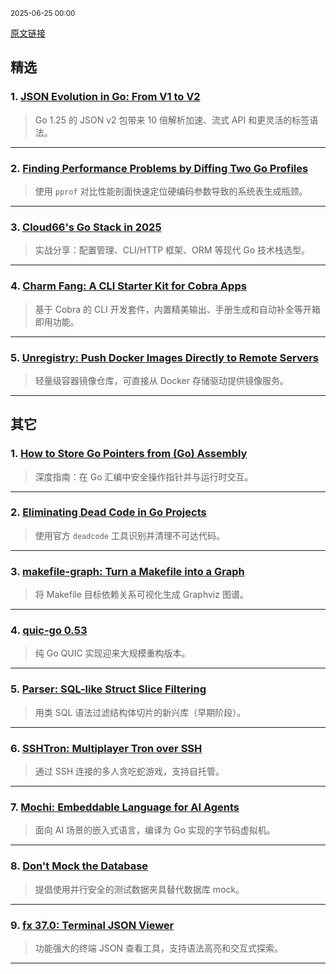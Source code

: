 <sub>2025-06-25 00:00</sub>


[原文链接](https://golangweekly.com/issues/559)


## 精选  

### 1. [JSON Evolution in Go: From V1 to V2](https://golangweekly.com/link/170927/rss)  
> Go 1.25 的 JSON v2 包带来 10 倍解析加速、流式 API 和更灵活的标签语法。  

---  

### 2. [Finding Performance Problems by Diffing Two Go Profiles](https://golangweekly.com/link/170928/rss)  
> 使用 `pprof` 对比性能剖面快速定位硬编码参数导致的系统表生成瓶颈。  

---  

### 3. [Cloud66's Go Stack in 2025](https://golangweekly.com/link/170929/rss)  
> 实战分享：配置管理、CLI/HTTP 框架、ORM 等现代 Go 技术栈选型。  

---  

### 4. [Charm Fang: A CLI Starter Kit for Cobra Apps](https://golangweekly.com/link/170940/rss)  
> 基于 Cobra 的 CLI 开发套件，内置精美输出、手册生成和自动补全等开箱即用功能。  

---  

### 5. [Unregistry: Push Docker Images Directly to Remote Servers](https://golangweekly.com/link/170944/rss)  
> 轻量级容器镜像仓库，可直接从 Docker 存储驱动提供镜像服务。  

---  

## 其它  

### 1. [How to Store Go Pointers from (Go) Assembly](https://golangweekly.com/link/170930/rss)  
> 深度指南：在 Go 汇编中安全操作指针并与运行时交互。  

---  

### 2. [Eliminating Dead Code in Go Projects](https://golangweekly.com/link/170933/rss)  
> 使用官方 `deadcode` 工具识别并清理不可达代码。  

---  

### 3. [makefile-graph: Turn a Makefile into a Graph](https://golangweekly.com/link/170946/rss)  
> 将 Makefile 目标依赖关系可视化生成 Graphviz 图谱。  

---  

### 4. [quic-go 0.53](https://golangweekly.com/link/170951/rss)  
> 纯 Go QUIC 实现迎来大规模重构版本。  

---  

### 5. [Parser: SQL-like Struct Slice Filtering](https://golangweekly.com/link/170960/rss)  
> 用类 SQL 语法过滤结构体切片的新兴库（早期阶段）。  

---  

### 6. [SSHTron: Multiplayer Tron over SSH](https://golangweekly.com/link/170956/rss)  
> 通过 SSH 连接的多人贪吃蛇游戏，支持自托管。  

---  

### 7. [Mochi: Embeddable Language for AI Agents](https://golangweekly.com/link/170957/rss)  
> 面向 AI 场景的嵌入式语言，编译为 Go 实现的字节码虚拟机。  

---  

### 8. [Don't Mock the Database](https://golangweekly.com/link/170938/rss)  
> 提倡使用并行安全的测试数据夹具替代数据库 mock。  

---  

### 9. [fx 37.0: Terminal JSON Viewer](https://golangweekly.com/link/170955/rss)  
> 功能强大的终端 JSON 查看工具，支持语法高亮和交互式探索。  

---
    